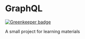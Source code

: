 # GraphQL

[![Greenkeeper badge](https://badges.greenkeeper.io/alikahwaji/GraphQL.svg)](https://greenkeeper.io/)

A small project for learning materials 
